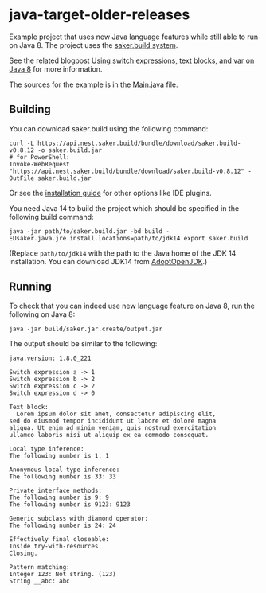 # java-target-older-releases

Example project that uses new Java language features while still able to run on Java 8. The project uses the [saker.build system](https://github.com/sakerbuild/saker.build).

See the related blogpost [Using switch expressions, text blocks, and var on Java 8](https://saker.build/blog/java_target_older_releases/) for more information.

The sources for the example is in the [Main.java](src/test/Main.java) file.

## Building

You can download saker.build using the following command:

```
curl -L https://api.nest.saker.build/bundle/download/saker.build-v0.8.12 -o saker.build.jar
# for PowerShell:
Invoke-WebRequest "https://api.nest.saker.build/bundle/download/saker.build-v0.8.12" -OutFile saker.build.jar
```

Or see the [installation guide](https://saker.build/saker.build/doc/installation.html) for other options like IDE plugins.

You need Java 14 to build the project which should be specified in the following build command:

```
java -jar path/to/saker.build.jar -bd build -EUsaker.java.jre.install.locations=path/to/jdk14 export saker.build
```

(Replace `path/to/jdk14` with the path to the Java home of the JDK 14 installation. You can download JDK14 from [AdoptOpenJDK](https://adoptopenjdk.net/archive.html?variant=openjdk14).)

## Running

To check that you can indeed use new language feature on Java 8, run the following on Java 8:

```
java -jar build/saker.jar.create/output.jar
```

The output should be similar to the following:

```plaintext
java.version: 1.8.0_221

Switch expression a -> 1
Switch expression b -> 2
Switch expression c -> 2
Switch expression d -> 0

Text block:
  Lorem ipsum dolor sit amet, consectetur adipiscing elit,
sed do eiusmod tempor incididunt ut labore et dolore magna
aliqua. Ut enim ad minim veniam, quis nostrud exercitation
ullamco laboris nisi ut aliquip ex ea commodo consequat.

Local type inference:
The following number is 1: 1

Anonymous local type inference:
The following number is 33: 33

Private interface methods:
The following number is 9: 9
The following number is 9123: 9123

Generic subclass with diamond operator:
The following number is 24: 24

Effectively final closeable:
Inside try-with-resources.
Closing.

Pattern matching:
Integer 123: Not string. (123)
String __abc: abc
```


